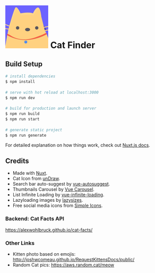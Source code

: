 # ![Cat Finder](/static/icon.png) Cat Finder

## Build Setup

```bash
# install dependencies
$ npm install

# serve with hot reload at localhost:3000
$ npm run dev

# build for production and launch server
$ npm run build
$ npm run start

# generate static project
$ npm run generate
```

For detailed explanation on how things work, check out [Nuxt.js docs](https://nuxtjs.org).



## Credits

- Made with [Nuxt](https://nuxtjs.org).
- Cat Icon from [unDraw](https://undraw.co).
- Search bar auto-suggest by [vue-autosuggest](https://github.com/darrenjennings/vue-autosuggest).
- Thumbnails Carousel by [Vue Carousel](https://github.com/SSENSE/vue-carousel).
- List Infinite Loading by [vue-infinite-loading](https://github.com//PeachScript/vue-infinite-loading).
- Lazyloading images by [lazysizes](https://github.com/aFarkas/lazysizes).
- Free social media icons from [Simple Icons](http://simpleicons.org).

### Backend: Cat Facts API
https://alexwohlbruck.github.io/cat-facts/

### Other Links
- Kitten photo based on emojis: http://joshwcomeau.github.io/RequestKittensDocs/public/
- Random Cat pics: https://aws.random.cat/meow